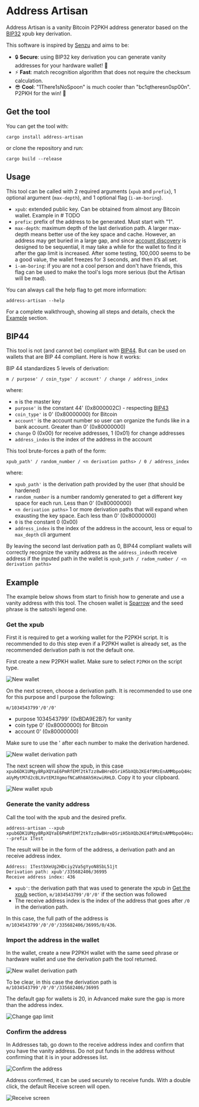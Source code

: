 # Address Artisan

Address Artisan is a vanity Bitcoin P2PKH address generator based on the [BIP32](https://github.com/bitcoin/bips/blob/master/bip-0032.mediawiki) xpub key derivation.

This software is inspired by [Senzu](https://github.com/kaiwolfram/senzu) and aims to be:

- 🔒 **Secure**: using BIP32 key derivation you can generate vanity addresses for your hardware wallet! 🤯
- ⚡ **Fast**: match recognition algorithm that does not require the checksum calculation.
- 😎 **Cool**: "1There1sNoSpoon" is much cooler than "bc1qtheresn0sp00n". P2PKH for the win! 🎉

## Get the tool

You can get the tool with:

```
cargo install address-artisan
```

or clone the repository and run:

```
cargo build --release
```

## Usage

This tool can be called with 2 required arguments (`xpub` and `prefix`), 1 optional argument (`max-depth`), and 1 optional flag (`i-am-boring`).

- `xpub`: extended public key. Can be obtained from almost any Bitcoin wallet. Example in # TODO
- `prefix`: prefix of the address to be generated. Must start with "1".
- `max-depth`: maximum depth of the last derivation path. A larger max-depth means better use of the key space and cache. However, an address may get buried in a large gap, and since [account discovery](https://github.com/bitcoin/bips/blob/master/bip-0044.mediawiki#user-content-Account_discovery) is designed to be sequential, it may take a while for the wallet to find it after the gap limit is increased. After some testing, 100,000 seems to be a good value, the wallet freezes for 3 seconds, and then it’s all set.
- `i-am-boring`: if you are not a cool person and don't have friends, this flag can be used to make the tool's logs more serious (but the Artisan will be mad).

You can always call the help flag to get more information:

```
address-artisan --help
```

For a complete walkthrough, showing all steps and details, check the [Example](link-to-the-example-session) section.

## BIP44

This tool is not (and cannot be) compliant with [BIP44](https://github.com/bitcoin/bips/blob/master/bip-0044.mediawiki). But can be used on wallets that are BIP 44 compliant. Here is how it works:

BIP 44 standardizes 5 levels of derivation:

```
m / purpose' / coin_type' / account' / change / address_index
```
where:
- `m` is the master key
- `purpose'` is the constant 44' (0x8000002C) - respecting [BIP43](https://github.com/bitcoin/bips/blob/master/bip-0043.mediawiki)
- `coin_type'` is 0' (0x80000000) for Bitcoin
- `account'` is the account number so user can organize the funds like in a bank account. Greater than 0' (0x80000000)
- `change` 0 (0x00) for receive addresses, 1 (0x01) for change addresses
- `address_index` is the index of the address in the account 

This tool brute-forces a path of the form:

```
xpub_path' / random_number / <n derivation paths> / 0 / address_index
```

where:
- `xpub_path'` is the derivation path provided by the user (that should be hardened)
- `random_number` is a number randomly generated to get a different key space for each run. Less than 0' (0x80000000)
- `<n derivation paths>` 1 or more derivation paths that will expand when exausting the key space. Each less than 0' (0x80000000)
- `0` is the constant 0 (0x00)
- `address_index` is the index of the address in the account, less or equal to `max_depth` cli argument

By leaving the second last derivation path as 0, BIP44 compliant wallets will correctly recognize the vanity address as the `address_index`th receive address if the inputed path in the wallet is `xpub_path / radom_number / <n derivation paths>`

## Example

The example below shows from start to finish how to generate and use a vanity address with this tool. The chosen wallet is [Sparrow](https://github.com/sparrowwallet/sparrow) and the seed phrase is the satoshi legend one.

### Get the xpub

First it is required to get a working wallet for the P2PKH script. It is recommended to do this step even if a P2PKH wallet is already set, as the recommended derivation path is not the default one.

First create a new P2PKH wallet. Make sure to select `P2PKH` on the script type.

![New wallet](./assets/new_p2pkh_wallet.png)

On the next screen, choose a derivation path. It is recommended to use one for this purpose and I purpose the following:

```
m/1034543799'/0'/0'
```

- purpose 1034543799' (0xBDA9E2B7) for vanity 
- coin type 0' (0x80000000) for Bitcoin
- account 0' (0x80000000)

Make sure to use the ' after each number to make the derivation hardened.

![New wallet derivation path](./assets/new_wallet_derivation_path.png)

The next screen will show the xpub, in this case `xpub6DK1UMgy8RpXQYaE6PmRfEMf2tkTzz8wBHreDSriH5bXQb2KE4f9MzEnAMMbpoQ4HcaUyMytM7d2cBLXvtEMJXgmofNCaRh8Ah5HzwiRHLD`. Copy it to your clipboard.

![New wallet xpub](./assets/new_wallet_xpub.png)

### Generate the vanity address

Call the tool with the xpub and the desired prefix.

```
address-artisan --xpub xpub6DK1UMgy8RpXQYaE6PmRfEMf2tkTzz8wBHreDSriH5bXQb2KE4f9MzEnAMMbpoQ4HcaUyMytM7d2cBLXvtEMJXgmofNCaRh8Ah5HzwiRHLD --prefix 1Test
```

The result will be in the form of the address, a derivation path and an receive address index.

```
Address: 1TestbXeUg2HDciy2Va5gYyoN8SbL51jt
Derivation path: xpub'/335682406/36995
Receive address index: 436
```

- `xpub'`: the derivation path that was used to generate the xpub in [Get the xpub](#get-the-xpub) section, `m/1034543799'/0'/0'` if the section was followed
- The receive address index is the index of the address that goes after `/0` in the derivation path.

In this case, the full path of the address is `m/1034543799'/0'/0'/335682406/36995/0/436`.

### Import the address in the wallet

In the wallet, create a new P2PKH wallet with the same seed phrase or hardware wallet and use the derivation path the tool returned.

![New wallet derivation path](./assets/new_wallet_derivation_path.png)

To be clear, in this case the derivation path is `m/1034543799'/0'/0'/335682406/36995` 

The default gap for wallets is 20, in Advanced make sure the gap is more than the address index.

![Change gap limit](./assets/vanity_wallet_gap_limit.png)

### Confirm the address

In Addresses tab, go down to the receive address index and confirm that you have the vanity address. Do not put funds in the address without confirming that it is in your addresses list.

![Confirm the address](./assets/vanity_wallet_confirm_the_address.png)

Address confirmed, it can be used securely to receive funds. With a double click, the default Receive screen will open.

![Receive screen](./assets/vanity_wallet_receive.png)






























